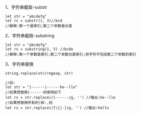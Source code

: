 1、字符串截取-substr
```
let str = "abcdefg"
let rs = substr(1, 3)//bcd
//解释:第一个是索引;第二个参数是长度
```
2、字符串截取-substring
```
let str = "abcdefg"
let rs = substring(1, 5) //bcde
//解释:第一个参数是索引;第二个参数也是索引;但字符不包括第二个参数的索引
```
3、字符串替换
```
string.replace(str/regexp, str)
```
```
//如:
let str = "|------|------he--llo"
//如果想替换|------则使用如下
let rs = str.replace(/|------/g, '') //输出:he--llo
//如果想替换所有的|和-,则
let rs = str.replace(/[\||-]/g, '') //输出:hello
```
